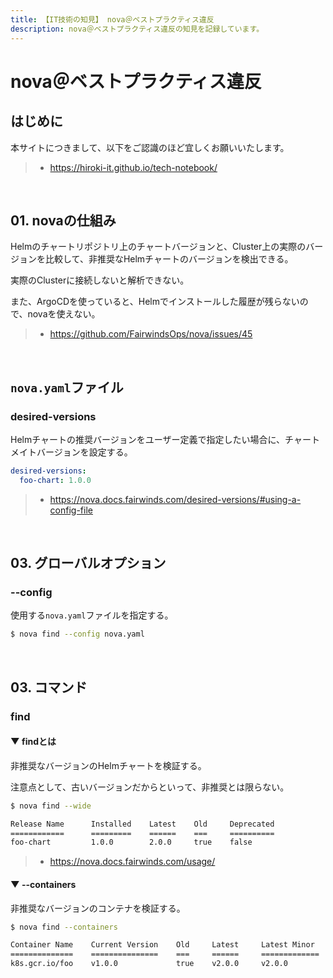 ```yaml
---
title: 【IT技術の知見】 nova＠ベストプラクティス違反
description: nova＠ベストプラクティス違反の知見を記録しています。
---
```


# nova＠ベストプラクティス違反

## はじめに

本サイトにつきまして、以下をご認識のほど宜しくお願いいたします。

> - https://hiroki-it.github.io/tech-notebook/

<br>

## 01. novaの仕組み

Helmのチャートリポジトリ上のチャートバージョンと、Cluster上の実際のバージョンを比較して、非推奨なHelmチャートのバージョンを検出できる。

実際のClusterに接続しないと解析できない。

また、ArgoCDを使っていると、Helmでインストールした履歴が残らないので、novaを使えない。

> - https://github.com/FairwindsOps/nova/issues/45

<br>

## `nova.yaml`ファイル

### desired-versions

Helmチャートの推奨バージョンをユーザー定義で指定したい場合に、チャートメイトバージョンを設定する。

```yaml
desired-versions:
  foo-chart: 1.0.0
```

> - https://nova.docs.fairwinds.com/desired-versions/#using-a-config-file

<br>

## 03. グローバルオプション

### --config

使用する`nova.yaml`ファイルを指定する。

```bash
$ nova find --config nova.yaml
```

<br>

## 03. コマンド

### find

#### ▼ findとは

非推奨なバージョンのHelmチャートを検証する。

注意点として、古いバージョンだからといって、非推奨とは限らない。

```bash
$ nova find --wide

Release Name      Installed    Latest    Old     Deprecated
============      =========    ======    ===     ==========
foo-chart         1.0.0        2.0.0     true    false
```

> - https://nova.docs.fairwinds.com/usage/

#### ▼ --containers

非推奨なバージョンのコンテナを検証する。

```bash
$ nova find --containers

Container Name    Current Version    Old     Latest     Latest Minor     Latest Patch
==============    ===============    ===     ======     =============    =============
k8s.gcr.io/foo    v1.0.0             true    v2.0.0     v2.0.0           v2.0.0
```

<br>
